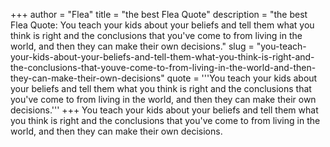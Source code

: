 +++
author = "Flea"
title = "the best Flea Quote"
description = "the best Flea Quote: You teach your kids about your beliefs and tell them what you think is right and the conclusions that you've come to from living in the world, and then they can make their own decisions."
slug = "you-teach-your-kids-about-your-beliefs-and-tell-them-what-you-think-is-right-and-the-conclusions-that-youve-come-to-from-living-in-the-world-and-then-they-can-make-their-own-decisions"
quote = '''You teach your kids about your beliefs and tell them what you think is right and the conclusions that you've come to from living in the world, and then they can make their own decisions.'''
+++
You teach your kids about your beliefs and tell them what you think is right and the conclusions that you've come to from living in the world, and then they can make their own decisions.
